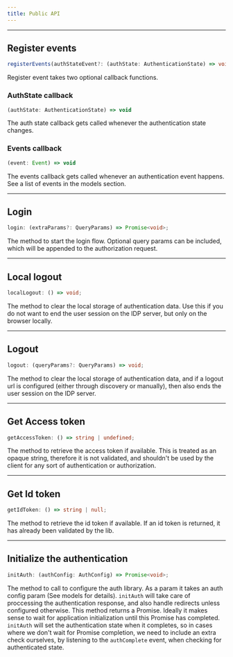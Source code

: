 ```yaml
---
title: Public API
---
```


---

## Register events

```ts
registerEvents(authStateEvent?: (authState: AuthenticationState) => void, event?: (event: Event) => void): void;
```

Register event takes two optional callback functions.

### AuthState callback

```ts
(authState: AuthenticationState) => void
```

The auth state callback gets called whenever the authentication state changes.

### Events callback

```ts
(event: Event) => void
```

The events callback gets called whenever an authentication event happens. See a list of events in the models section.

---

## Login

```ts
login: (extraParams?: QueryParams) => Promise<void>;
```

The method to start the login flow. Optional query params can be included, which will be appended to the authorization request.

---

## Local logout

```ts
localLogout: () => void;
```

The method to clear the local storage of authentication data. Use this if you do not want to end the user session on the IDP server, but only on the browser locally.

---

## Logout

```ts
logout: (queryParams?: QueryParams) => void;
```

The method to clear the local storage of authentication data, and if a logout url is configured (either through discovery or manually), then also ends the user session on the IDP server.

---

## Get Access token

```ts
getAccessToken: () => string | undefined;
```

The method to retrieve the access token if available. This is treated as an opaque string, therefore it is not validated, and shouldn't be used by the client for any sort of authentication or authorization.

---

## Get Id token

```ts
getIdToken: () => string | null;
```

The method to retrieve the id token if available. If an id token is returned, it has already been validated by the lib.

---

## Initialize the authentication

```ts
initAuth: (authConfig: AuthConfig) => Promise<void>;
```

The method to call to configure the auth library. As a param it takes an auth config param (See models for details). `initAuth` will take care of proccessing the authentication response, and also handle redirects unless configured otherwise. This method returns a Promise. Ideally it makes sense to wait for application initialization until this Promise has completed. `initAuth` will set the authentication state when it completes, so in cases where we don't wait for Promise completion, we need to include an extra check ourselves, by listening to the `authComplete` event, when checking for authenticated state.
